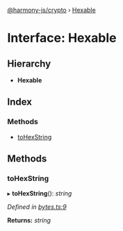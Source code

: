 [@harmony-js/crypto](../globals.md) › [Hexable](hexable.md)

# Interface: Hexable

## Hierarchy

* **Hexable**

## Index

### Methods

* [toHexString](hexable.md#tohexstring)

## Methods

###  toHexString

▸ **toHexString**(): *string*

*Defined in [bytes.ts:9](https://github.com/FireStack-Lab/Harmony-sdk-core/blob/6759acb/packages/harmony-crypto/src/bytes.ts#L9)*

**Returns:** *string*
